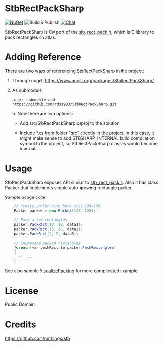 # StbRectPackSharp
[![NuGet](https://img.shields.io/nuget/v/StbRectPackSharp.svg)](https://www.nuget.org/packages/StbRectPackSharp/) 
![Build & Publish](https://github.com/StbSharp/StbRectPackSharp/workflows/Build%20&%20Publish/badge.svg)
[![Chat](https://img.shields.io/discord/628186029488340992.svg)](https://discord.gg/ZeHxhCY)

StbRectPackSharp is C# port of the [stb_rect_pack.h](https://github.com/nothings/stb/blob/master/stb_rect_pack.h), which is C library to pack rectangles on atlas.

# Adding Reference
There are two ways of referencing StbRectPackSharp in the project:
1. Through nuget: https://www.nuget.org/packages/StbRectPackSharp/
2. As submodule:
    
    a. `git submodule add https://github.com/rds1983/StbRectPackSharp.git`
    
    b. Now there are two options:
       
      * Add src/StbRectPackSharp.csproj to the solution
       
      * Include *.cs from folder "src" directly in the project. In this case, it might make sense to add STBSHARP_INTERNAL build compilation symbol to the project, so StbRectPackSharp classes would become internal.
     
# Usage
StbRectPackSharp exposes API similar to [stb_rect_pack.h](https://github.com/nothings/stb/blob/master/stb_rect_pack.h). 
Also it has class Packer that implements simple auto-growing rectangle packer.

Sample usage code
```c# 
    // Create packer with base size 128x128
    Packer packer = new Packer(128, 128);
    
    // Pack a few rectangles
    packer.PackRect(10, 10, data1);
    packer.PackRect(15, 10, data2);
    packer.PackRect(2, 2, data3);
    
    // Enumerate packed rectangles
    foreach(var packRect in packer.PackRectangles)
    {
      // ...
    }
```

See also sample [VisualizePacking](https://github.com/StbSharp/StbRectPackSharp/tree/master/tests/StbRectPackSharp.VisualizePacking) for more complicated example.

# License
Public Domain

# Credits
https://github.com/nothings/stb
